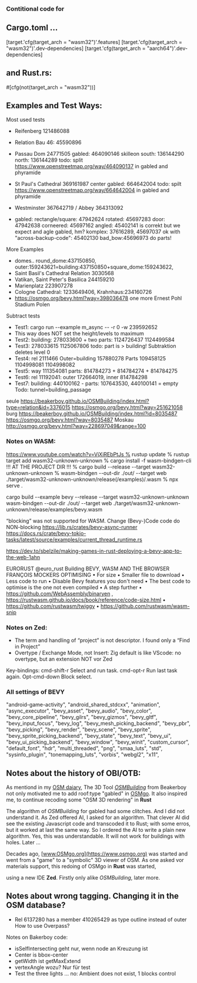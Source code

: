 ### Contitional code for
## Cargo.toml ...
[target.'cfg(target_arch = "wasm32")'.features]
[target.'cfg(target_arch = "wasm32")'.dev-dependencies]
[target.'cfg(target_arch = "aarch64")'.dev-dependencies]
## and Rust.rs:
 #[cfg(not(target_arch = "wasm32"))]


## Examples and Test Ways:

Most used tests
* Reifenberg  121486088
* Relation Bau 46: 45590896
* Passau Dom 24771505 gabled: 464090146 skilleon south: 136144290  north: 136144289
   todo: split https://www.openstreetmap.org/way/464090137 in gabled and phyramide
* St Paul's Cathedral 369161987 center gabled: 664642004
   todo: spilt https://www.openstreetmap.org/way/664642004 in gabled and phyramide
* Westminster  367642719 / Abbey 364313092

* gabled: rectangle/square: 47942624 rotated: 45697283 door: 47942638 corneered: 45697162
          angled: 45402141 is correkt but we expect and agle gabled, hm?
          komplex: 37616289, 45697037 ok with "across-backup-code": 45402130  bad_bow:45696973 do parts!

More Examples
* domes.. round_dome:437150850, outer:159243621=building:437150850+square_dome:159243622,
* Saint Basil's Cathedral Relation 3030568
* Vatikan, Saint Peter's Basilica  244159210
* Marienplatz 223907278
* Cologne Cathedral: 1233649406, Krahnhaus:234160726
* https://osmgo.org/bevy.html?way=398036478 one more Ernest Pohl Stadium  Polen

Subtract tests
* Test1: cargo run --example m_async -- -r 0 -w 239592652
* This way does NOT set the height/levels to maximum
* Test2: building: 278033600 + two parts: 1124726437 1124499584
* Test3: 278033615 1125067806 todo: part is > building! Subtraktion deletes level 0
* Test4: rel 2111466 Outer=building 157880278 Parts 109458125 1104998081 1104998082
* Test5: way 111354081 parts: 814784273 + 814784274 + 814784275
* Test6: rel 11192041: outer 172664019, inner 814784298
* Test7: building: 440100162 - parts: 107643530, 440100141 = empty  Todo: tunnel=building_passage

seule
https://beakerboy.github.io/OSMBuilding/index.html?type=relation&id=3376015
https://osmgo.org/bevy.html?way=251621058
burg
https://beakerboy.github.io/OSMBuilding/index.html?id=8035487
https://osmgo.org/bevy.html?way=8035487
Moskau
http://osmgo.org/bevy.html?way=228697049&range=100

### Notes on WASM:
https://www.youtube.com/watch?v=VjXiREbPtJs % rustup update
% rustup target add wasm32-unknown-unknown
% cargo install -f wasm-bindgen-cli    !!! AT THE PROJECT DIR !!!
% cargo build --release --target wasm32-unknown-unknown
% wasm-bindgen --out-dir ./out/ --target web ./target/wasm32-unknown-unknown/release(/examples)/<name>.wasm
% npx serve .

cargo build --example bevy --release --target wasm32-unknown-unknown
wasm-bindgen --out-dir ./out/ --target web ./target/wasm32-unknown-unknown/release/examples/bevy.wasm

“blocking” was not supported for WASM. Change (Bevy-)Code code do NON-blocking
https://lib.rs/crates/bevy-async-runner
https://docs.rs/crate/bevy-tokio-tasks/latest/source/examples/current_thread_runtime.rs

https://dev.to/sbelzile/making-games-in-rust-deploying-a-bevy-app-to-the-web-1ahn

EURORUST @euro_rust Building BEVY, WASM AND THE BROWSER FRANÇOIS MOCKERS OPTIMISING
• For size • Smaller file to download • Less code to run • Disable Bevy features you don't need
• The best code to optimise is the one not even compiled • A step further
• https://github.com/WebAssembly/binaryen
, https://rustwasm.github.io/docs/book/reference/code-size.html
• https://github.com/rustwasm/twiggy
• https://github.com/rustwasm/wasm-snip

### Notes on Zed:
- The term and handling of “project” is not descriptor. I found only a “Find in Project”
- Overtype / Exchange Mode, not Insert: Zig default is like VScode: no overtype, but an extension NOT vor Zed

Key-bindings: cmd-shift-r Select and run task. cmd-opt-r Run last task again. Opt-cmd-down Block select.


### All settings of BEVY
"android-game-activity",
"android_shared_stdcxx",
"animation",
"async_executor",
"bevy_asset",
"bevy_audio",
"bevy_color",
"bevy_core_pipeline",
"bevy_gilrs",
"bevy_gizmos",
"bevy_gltf",
"bevy_input_focus",
"bevy_log",
"bevy_mesh_picking_backend",
"bevy_pbr",
"bevy_picking",
"bevy_render",
"bevy_scene",
"bevy_sprite",
"bevy_sprite_picking_backend",
"bevy_state",
"bevy_text",
"bevy_ui",
"bevy_ui_picking_backend",
"bevy_window",
"bevy_winit",
"custom_cursor",
"default_font",
"hdr",
"multi_threaded",
"png",
"smaa_luts",
"std",
"sysinfo_plugin",
"tonemapping_luts",
"vorbis",
"webgl2",
"x11",




## Notes about the history of OBI/OTB:

As mentiond in my [OSM daiary](https://www.openstreetmap.org/user/-karlos-/diary/406592), The 3D Tool [*OSMBuilding*](https://github.com/Beakerboy/OSMBuilding) from Beakerboy not only motivated me to add roof:type "gabled" in [OSMgo](https://www.osmgo.org). It also inspired me, to continue recoding some "OSM 3D rendering" in **Rust**


The algorithm of *OSMBuilding* for gabled had some clitches. And I did not understand it. As Zed offered AI, I asked for an algorithm. That clever AI did see the existing Javascript code and transcoded it to Rust; with some erros, but it worked at last the same way. So I ordered the AI to write a plain new algorithm. Yes, this was understandable. It will not work for buildings with holes. Later ...

Decades ago, [www.OSMgo.org](https://www.osmgo.org) was started and went from a "game" to a "symbolic" 3D viewer of OSM.
As one asked vor materials support, this redoing of OSMgo in **Rust** was started,

 using a new IDE **Zed**. Firstly only alike *OSMBuilding*, later more.



## Notes about wrong tagging. Changing it in the OSM database?
* Rel 6137280 has a member  410265429 as type outline instead of outer  How to use Overpass?


Notes on Bakerboy code:
* isSelfIntersecting geht nur, wenn node an Kreuzung ist
* Center is bbox-center
* getWidth ist getMaxExtend
* vertexAngle wozu? Nur für test
* Test the three lights ... no: Ambient does not exist, 1 blocks control
